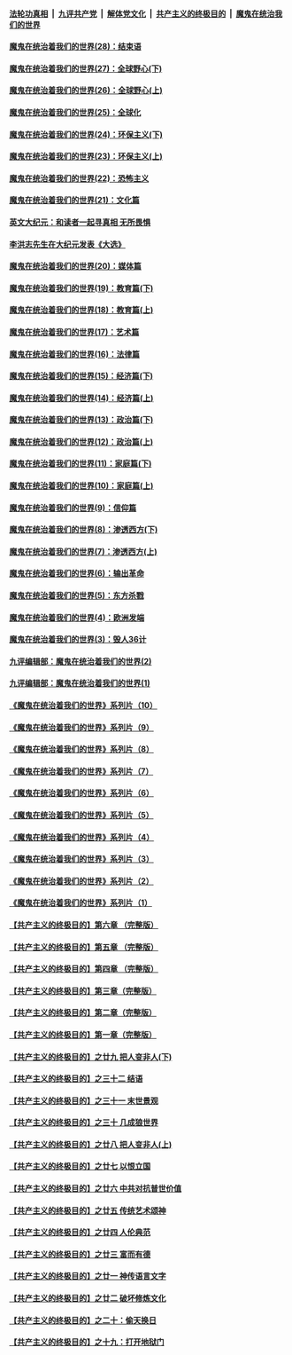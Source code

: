 

####  [法轮功真相](../../../../basic/blob/master/README.md?t=02240631) &nbsp;|&nbsp; [九评共产党](../../../../9ping.md/blob/master/README.md?t=02240631) &nbsp;|&nbsp; [解体党文化](../../../../jtdwh.md/blob/master/README.md?t=02240631)  &nbsp;|&nbsp; [共产主义的终极目的](../../../../gczydzjmd.md/blob/master/README.md?t=02240631) &nbsp;|&nbsp; [魔鬼在统治我们的世界](../../../../mgztzwmdsj.md/blob/master/README.md?t=02240631) 

#### [魔鬼在统治着我们的世界(28)：结束语](../pages/nsc422/n10936246.md?t=02240631) 

#### [魔鬼在统治着我们的世界(27)：全球野心(下)](../pages/nsc422/n10928319.md?t=02240631) 

#### [魔鬼在统治着我们的世界(26)：全球野心(上)](../pages/nsc422/n10900318.md?t=02240631) 

#### [魔鬼在统治着我们的世界(25)：全球化](../pages/nsc422/n10788205.md?t=02240631) 

#### [魔鬼在统治着我们的世界(24)：环保主义(下)](../pages/nsc422/n10695307.md?t=02240631) 

#### [魔鬼在统治着我们的世界(23)：环保主义(上)](../pages/nsc422/n10688613.md?t=02240631) 

#### [魔鬼在统治着我们的世界(22)：恐怖主义](../pages/nsc422/n10614727.md?t=02240631) 

#### [魔鬼在统治着我们的世界(21)：文化篇](../pages/nsc422/n10597706.md?t=02240631) 

#### [英文大纪元：和读者一起寻真相 无所畏惧](../pages/nsc422/n12542027.md?t=02240631) 

#### [李洪志先生在大纪元发表《大选》](../pages/nsc422/n12534746.md?t=02240631) 

#### [魔鬼在统治着我们的世界(20)：媒体篇](../pages/nsc422/n10586579.md?t=02240631) 

#### [魔鬼在统治着我们的世界(19)：教育篇(下)](../pages/nsc422/n10564808.md?t=02240631) 

#### [魔鬼在统治着我们的世界(18)：教育篇(上)](../pages/nsc422/n10526970.md?t=02240631) 

#### [魔鬼在统治着我们的世界(17)：艺术篇](../pages/nsc422/n10499093.md?t=02240631) 

#### [魔鬼在统治着我们的世界(16)：法律篇](../pages/nsc422/n10485969.md?t=02240631) 

#### [魔鬼在统治着我们的世界(15)：经济篇(下)](../pages/nsc422/n10469975.md?t=02240631) 

#### [魔鬼在统治着我们的世界(14)：经济篇(上)](../pages/nsc422/n10457370.md?t=02240631) 

#### [魔鬼在统治着我们的世界(13)：政治篇(下)](../pages/nsc422/n10448270.md?t=02240631) 

#### [魔鬼在统治着我们的世界(12)：政治篇(上)](../pages/nsc422/n10444576.md?t=02240631) 

#### [魔鬼在统治着我们的世界(11)：家庭篇(下)](../pages/nsc422/n10440961.md?t=02240631) 

#### [魔鬼在统治着我们的世界(10)：家庭篇(上)](../pages/nsc422/n10435448.md?t=02240631) 

#### [魔鬼在统治着我们的世界(9)：信仰篇](../pages/nsc422/n10432159.md?t=02240631) 

#### [魔鬼在统治着我们的世界(8)：渗透西方(下)](../pages/nsc422/n10429603.md?t=02240631) 

#### [魔鬼在统治着我们的世界(7)：渗透西方(上)](../pages/nsc422/n10426013.md?t=02240631) 

#### [魔鬼在统治着我们的世界(6)：输出革命](../pages/nsc422/n10421536.md?t=02240631) 

#### [魔鬼在统治着我们的世界(5)：东方杀戮](../pages/nsc422/n10417707.md?t=02240631) 

#### [魔鬼在统治着我们的世界(4)：欧洲发端](../pages/nsc422/n10414890.md?t=02240631) 

#### [魔鬼在统治着我们的世界(3)：毁人36计](../pages/nsc422/n10411583.md?t=02240631) 

#### [九评编辑部：魔鬼在统治着我们的世界(2)](../pages/nsc422/n10410036.md?t=02240631) 

#### [九评编辑部：魔鬼在统治着我们的世界(1)](../pages/nsc422/n10406825.md?t=02240631) 

#### [《魔鬼在统治着我们的世界》系列片（10）](../pages/nsc422/n12292670.md?t=02240631) 

#### [《魔鬼在统治着我们的世界》系列片（9）](../pages/nsc422/n12290859.md?t=02240631) 

#### [《魔鬼在统治着我们的世界》系列片（8）](../pages/nsc422/n12287445.md?t=02240631) 

#### [《魔鬼在统治着我们的世界》系列片（7）](../pages/nsc422/n12283425.md?t=02240631) 

#### [《魔鬼在统治着我们的世界》系列片（6）](../pages/nsc422/n12282314.md?t=02240631) 

#### [《魔鬼在统治着我们的世界》系列片（5）](../pages/nsc422/n12281419.md?t=02240631) 

#### [《魔鬼在统治着我们的世界》系列片（4）](../pages/nsc422/n12274024.md?t=02240631) 

#### [《魔鬼在统治着我们的世界》系列片（3）](../pages/nsc422/n12271322.md?t=02240631) 

#### [《魔鬼在统治着我们的世界》系列片（2）](../pages/nsc422/n12269049.md?t=02240631) 

#### [《魔鬼在统治着我们的世界》系列片（1）](../pages/nsc422/n12267575.md?t=02240631) 

#### [【共产主义的终极目的】第六章 （完整版）](../pages/nsc422/n11428913.md?t=02240631) 

#### [【共产主义的终极目的】第五章 （完整版）](../pages/nsc422/n11428912.md?t=02240631) 

#### [【共产主义的终极目的】第四章 （完整版）](../pages/nsc422/n11428907.md?t=02240631) 

#### [【共产主义的终极目的】第三章（完整版）](../pages/nsc422/n11428848.md?t=02240631) 

#### [【共产主义的终极目的】第二章（完整版）](../pages/nsc422/n11428831.md?t=02240631) 

#### [【共产主义的终极目的】第一章（完整版）](../pages/nsc422/n11417651.md?t=02240631) 

#### [【共产主义的终极目的】之廿九 把人变非人(下)](../pages/nsc422/n11344140.md?t=02240631) 

#### [【共产主义的终极目的】之三十二 结语](../pages/nsc422/n11360535.md?t=02240631) 

#### [【共产主义的终极目的】之三十一 末世景观](../pages/nsc422/n11351129.md?t=02240631) 

#### [【共产主义的终极目的】之三十 几成狼世界](../pages/nsc422/n11348280.md?t=02240631) 

#### [【共产主义的终极目的】之廿八 把人变非人(上)](../pages/nsc422/n11340492.md?t=02240631) 

#### [【共产主义的终极目的】之廿七 以恨立国](../pages/nsc422/n11336944.md?t=02240631) 

#### [【共产主义的终极目的】之廿六 中共对抗普世价值](../pages/nsc422/n11324785.md?t=02240631) 

#### [【共产主义的终极目的】之廿五 传统艺术颂神](../pages/nsc422/n11296396.md?t=02240631) 

#### [【共产主义的终极目的】之廿四 人伦典范](../pages/nsc422/n11296397.md?t=02240631) 

#### [【共产主义的终极目的】之廿三 富而有德](../pages/nsc422/n11283598.md?t=02240631) 

#### [【共产主义的终极目的】之廿一 神传语言文字](../pages/nsc422/n11263265.md?t=02240631) 

#### [【共产主义的终极目的】之廿二 破坏修炼文化](../pages/nsc422/n11245728.md?t=02240631) 

#### [【共产主义的终极目的】之二十：偷天换日](../pages/nsc422/n11238846.md?t=02240631) 

#### [【共产主义的终极目的】之十九：打开地狱门](../pages/nsc422/n11206376.md?t=02240631) 

